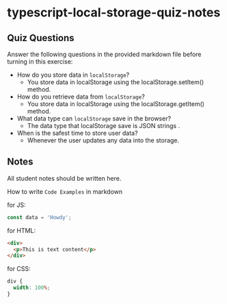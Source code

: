 # typescript-local-storage-quiz-notes

## Quiz Questions

Answer the following questions in the provided markdown file before turning in this exercise:

- How do you store data in `localStorage`?
  - You store data in localStorage using the localStorage.setItem() method.
- How do you retrieve data from `localStorage`?
  - You store data in localStorage using the localStorage.getItem() method.
- What data type can `localStorage` save in the browser?
  - The data type that localStorage save is JSON strings .
- When is the safest time to store user data?
  - Whenever the user updates any data into the storage.

## Notes

All student notes should be written here.

How to write `Code Examples` in markdown

for JS:

```javascript
const data = 'Howdy';
```

for HTML:

```html
<div>
  <p>This is text content</p>
</div>
```

for CSS:

```css
div {
  width: 100%;
}
```
